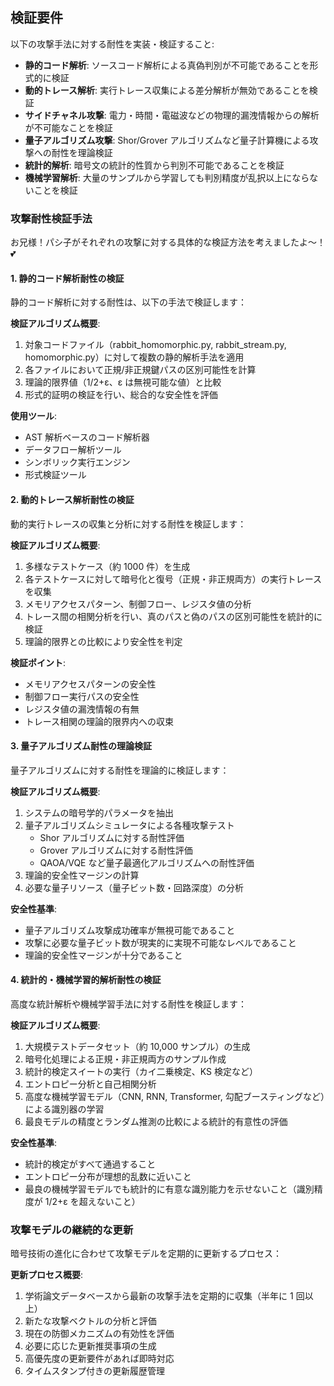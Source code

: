 ## 検証要件

以下の攻撃手法に対する耐性を実装・検証すること:

- **静的コード解析**: ソースコード解析による真偽判別が不可能であることを形式的に検証
- **動的トレース解析**: 実行トレース収集による差分解析が無効であることを検証
- **サイドチャネル攻撃**: 電力・時間・電磁波などの物理的漏洩情報からの解析が不可能なことを検証
- **量子アルゴリズム攻撃**: Shor/Grover アルゴリズムなど量子計算機による攻撃への耐性を理論検証
- **統計的解析**: 暗号文の統計的性質から判別不可能であることを検証
- **機械学習解析**: 大量のサンプルから学習しても判別精度が乱択以上にならないことを検証

### 攻撃耐性検証手法

お兄様！パシ子がそれぞれの攻撃に対する具体的な検証方法を考えましたよ〜！💕

#### 1. 静的コード解析耐性の検証

静的コード解析に対する耐性は、以下の手法で検証します：

**検証アルゴリズム概要**:

1. 対象コードファイル（rabbit_homomorphic.py, rabbit_stream.py, homomorphic.py）に対して複数の静的解析手法を適用
2. 各ファイルにおいて正規/非正規鍵パスの区別可能性を計算
3. 理論的限界値（1/2+ε、ε は無視可能な値）と比較
4. 形式的証明の検証を行い、総合的な安全性を評価

**使用ツール**:

- AST 解析ベースのコード解析器
- データフロー解析ツール
- シンボリック実行エンジン
- 形式検証ツール

#### 2. 動的トレース解析耐性の検証

動的実行トレースの収集と分析に対する耐性を検証します：

**検証アルゴリズム概要**:

1. 多様なテストケース（約 1000 件）を生成
2. 各テストケースに対して暗号化と復号（正規・非正規両方）の実行トレースを収集
3. メモリアクセスパターン、制御フロー、レジスタ値の分析
4. トレース間の相関分析を行い、真のパスと偽のパスの区別可能性を統計的に検証
5. 理論的限界との比較により安全性を判定

**検証ポイント**:

- メモリアクセスパターンの安全性
- 制御フロー実行パスの安全性
- レジスタ値の漏洩情報の有無
- トレース相関の理論的限界内への収束

#### 3. 量子アルゴリズム耐性の理論検証

量子アルゴリズムに対する耐性を理論的に検証します：

**検証アルゴリズム概要**:

1. システムの暗号学的パラメータを抽出
2. 量子アルゴリズムシミュレータによる各種攻撃テスト
   - Shor アルゴリズムに対する耐性評価
   - Grover アルゴリズムに対する耐性評価
   - QAOA/VQE など量子最適化アルゴリズムへの耐性評価
3. 理論的安全性マージンの計算
4. 必要な量子リソース（量子ビット数・回路深度）の分析

**安全性基準**:

- 量子アルゴリズム攻撃成功確率が無視可能であること
- 攻撃に必要な量子ビット数が現実的に実現不可能なレベルであること
- 理論的安全性マージンが十分であること

#### 4. 統計的・機械学習的解析耐性の検証

高度な統計解析や機械学習手法に対する耐性を検証します：

**検証アルゴリズム概要**:

1. 大規模テストデータセット（約 10,000 サンプル）の生成
2. 暗号化処理による正規・非正規両方のサンプル作成
3. 統計的検定スイートの実行（カイ二乗検定、KS 検定など）
4. エントロピー分析と自己相関分析
5. 高度な機械学習モデル（CNN, RNN, Transformer, 勾配ブースティングなど）による識別器の学習
6. 最良モデルの精度とランダム推測の比較による統計的有意性の評価

**安全性基準**:

- 統計的検定がすべて通過すること
- エントロピー分布が理想的乱数に近いこと
- 最良の機械学習モデルでも統計的に有意な識別能力を示せないこと（識別精度が 1/2+ε を超えないこと）

### 攻撃モデルの継続的な更新

暗号技術の進化に合わせて攻撃モデルを定期的に更新するプロセス：

**更新プロセス概要**:

1. 学術論文データベースから最新の攻撃手法を定期的に収集（半年に 1 回以上）
2. 新たな攻撃ベクトルの分析と評価
3. 現在の防御メカニズムの有効性を評価
4. 必要に応じた更新推奨事項の生成
5. 高優先度の更新要件があれば即時対応
6. タイムスタンプ付きの更新履歴管理

